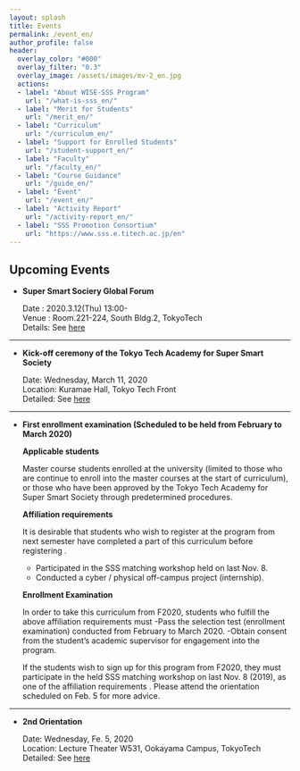 ```yaml
---
layout: splash
title: Events
permalink: /event_en/
author_profile: false
header:
  overlay_color: "#000"
  overlay_filter: "0.3"
  overlay_image: /assets/images/mv-2_en.jpg
  actions:
  - label: "About WISE-SSS Program"
    url: "/what-is-sss_en/"
  - label: "Merit for Students"
    url: "/merit_en/"
  - label: "Curriculum"
    url: "/curriculum_en/"
  - label: "Support for Enrolled Students"
    url: "/student-support_en/"
  - label: "Faculty"
    url: "/faculty_en/"
  - label: "Course Guidance"
    url: "/guide_en/"
  - label: "Event"
    url: "/event_en/"
  - label: "Activity Report"
    url: "/activity-report_en/"
  - label: "SSS Promotion Consortium"
    url: "https://www.sss.e.titech.ac.jp/en"
---
```


## Upcoming Events

* **Super Smart Sociery Global Forum**

  Date : 2020.3.12(Thu) 13:00-<br>
  Venue : Room.221-224, South Bldg.2, TokyoTech<br>
  Details: See [here](/global_forum_en/)

<hr>

* **Kick-off ceremony of the Tokyo Tech Academy for Super Smart Society**

  Date: Wednesday, March 11, 2020<br>
  Location: Kuramae Hall, Tokyo Tech Front<br>
  Detailed: See [here](/kick-off_en/)

<hr>

* **First enrollment examination (Scheduled to be held from February to March 2020)**

  **Applicable students**

  Master course students enrolled at the university (limited to those who are continue to enroll into the master courses at the start of curriculum), or those who have been approved by the Tokyo Tech Academy for Super Smart Society through predetermined procedures.

  **Affiliation requirements**

  It is desirable that students who wish to register at the program from next semester have completed a part of this curriculum before registering .
  - Participated in the SSS matching workshop held on last Nov. 8.
  - Conducted a cyber / physical off-campus project (internship).<br>

  **Enrollment Examination**

  In order to take this curriculum from F2020, students who fulfill the above affiliation requirements must
  -Pass the selection test (enrollment examination) conducted from February to March 2020.
  -Obtain consent from the student’s academic supervisor for engagement into the program.

  If the students wish to sign up for this program from F2020, they must participate in the held SSS matching workshop on last Nov. 8 (2019), as one of the affiliation requirements . Please attend the orientation scheduled on Feb. 5 for more advice.

<hr>

* **2nd Orientation**

  Date: Wednesday, Fe. 5, 2020<br>
  Location: Lecture Theater W531, Ookayama Campus, TokyoTech<br>
  Detailed: See [here](https://www.sss.e.titech.ac.jp/event-wise-orientation-20200205/)
